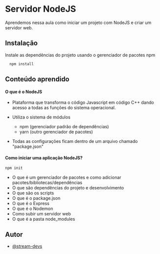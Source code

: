 
# Servidor NodeJS

Aprendemos nessa aula como iniciar um projeto com NodeJS e criar um servidor web.


## Instalação

Instale as dependências do projeto usando o gerenciador de pacotes npm

```bash
  npm install
```
    
## Conteúdo aprendido

#### O que é o NodeJS
- Plataforma que transforma o código Javascript em código C++ dando acesso a todas as funções do sistema operacional.

- Utiliza o sistema de módulos
   * npm (gerenciador padrão de dependências)
   * yarn (outro gerenciador de pacotes)

- Todas as configurações ficam dentro de um arquivo chamado "package.json"

#### Como iniciar uma aplicação NodeJS?
```bash
npm init
```

- O que é um gerenciador de pacotes e como adicionar 
    pacotes/bibliotecas/dependências
- O que são dependências do projeto e desenvolvimento
- O que são os scripts
- O que é o package.json
- O que é o Express
- O que é o Nodemon
- Como subir um servidor web
- O que é a pasta node_modules
 


## Autor

- [@stream-devs](https://github.com/stream-devs)

